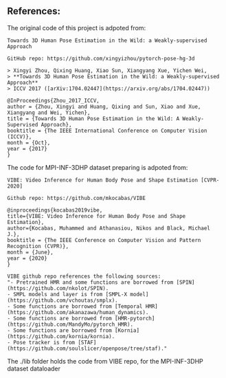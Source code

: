 ## References:

The original code of this project is adpoted from:

    Towards 3D Human Pose Estimation in the Wild: a Weakly-supervised Approach

    GitHub repo: https://github.com/xingyizhou/pytorch-pose-hg-3d

    > Xingyi Zhou, Qixing Huang, Xiao Sun, Xiangyang Xue, Yichen Wei, 
    > **Towards 3D Human Pose Estimation in the Wild: a Weakly-supervised Approach**
    > ICCV 2017 ([arXiv:1704.02447](https://arxiv.org/abs/1704.02447))

    @InProceedings{Zhou_2017_ICCV,
    author = {Zhou, Xingyi and Huang, Qixing and Sun, Xiao and Xue, Xiangyang and Wei, Yichen},
    title = {Towards 3D Human Pose Estimation in the Wild: A Weakly-Supervised Approach},
    booktitle = {The IEEE International Conference on Computer Vision (ICCV)},
    month = {Oct},
    year = {2017}
    }

The code for MPI-INF-3DHP dataset preparing is adpoted from:
    
    VIBE: Video Inference for Human Body Pose and Shape Estimation [CVPR-2020]
    
    Github repo: https://github.com/mkocabas/VIBE

    @inproceedings{kocabas2019vibe,
    title={VIBE: Video Inference for Human Body Pose and Shape Estimation},
    author={Kocabas, Muhammed and Athanasiou, Nikos and Black, Michael J.},
    booktitle = {The IEEE Conference on Computer Vision and Pattern Recognition (CVPR)},
    month = {June},
    year = {2020}
    }

    VIBE github repo references the following sources:
    "- Pretrained HMR and some functions are borrowed from [SPIN](https://github.com/nkolot/SPIN).
    - SMPL models and layer is from [SMPL-X model](https://github.com/vchoutas/smplx).
    - Some functions are borrowed from [Temporal HMR](https://github.com/akanazawa/human_dynamics).
    - Some functions are borrowed from [HMR-pytorch](https://github.com/MandyMo/pytorch_HMR).
    - Some functions are borrowed from [Kornia](https://github.com/kornia/kornia).
    - Pose tracker is from [STAF](https://github.com/soulslicer/openpose/tree/staf)."
    
The ./lib folder holds the code from VIBE repo, for the MPI-INF-3DHP dataset dataloader

